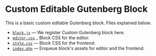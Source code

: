 # Custom Editable Gutenberg Block

This is a basic custom editable Gutenberg block. Files explained below.

- [`block.js`](https://github.com/ahmadawais/Gutenberg-Boilerplate/blob/master/block/03-block-editable/block.js) — We register Custom Gutenberg block here.
- [`editor.css`](https://github.com/ahmadawais/Gutenberg-Boilerplate/blob/master/block/03-block-editable/editor.css) _ Block CSS for the editor.
- [`style.css`](https://github.com/ahmadawais/Gutenberg-Boilerplate/blob/master/block/03-block-editable/style.css) — Block CSS for the frontend.
- [`index.php`](https://github.com/ahmadawais/Gutenberg-Boilerplate/blob/master/block/03-block-editable/index.php) — Enqueue block's assets for editor and the frontend.

